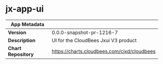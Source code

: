 # jx-app-ui

|App Metadata||
|---|---|
| **Version** | 0.0.0-snapshot-pr-1216-7 |
| **Description** | UI for the CloudBees Jxui V3 product |
| **Chart Repository** | https://charts.cloudbees.com/cjxd/cloudbees |
